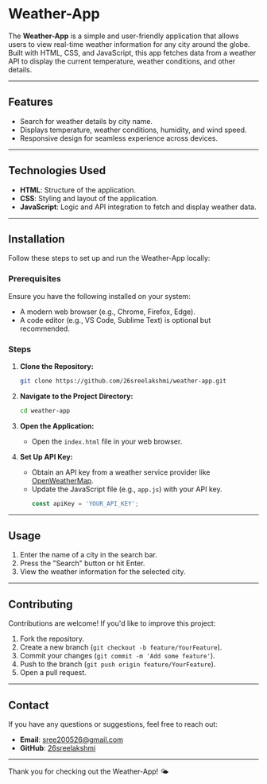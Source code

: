 # Weather-App

The **Weather-App** is a simple and user-friendly application that allows users to view real-time weather information for any city around the globe. Built with HTML, CSS, and JavaScript, this app fetches data from a weather API to display the current temperature, weather conditions, and other details.

---

## Features

- Search for weather details by city name.
- Displays temperature, weather conditions, humidity, and wind speed.
- Responsive design for seamless experience across devices.

---

## Technologies Used

- **HTML**: Structure of the application.
- **CSS**: Styling and layout of the application.
- **JavaScript**: Logic and API integration to fetch and display weather data.

---

## Installation

Follow these steps to set up and run the Weather-App locally:

### Prerequisites

Ensure you have the following installed on your system:

- A modern web browser (e.g., Chrome, Firefox, Edge).
- A code editor (e.g., VS Code, Sublime Text) is optional but recommended.

### Steps

1. **Clone the Repository:**
   ```bash
   git clone https://github.com/26sreelakshmi/weather-app.git
   ```

2. **Navigate to the Project Directory:**
   ```bash
   cd weather-app
   ```

3. **Open the Application:**
   - Open the `index.html` file in your web browser.

4. **Set Up API Key:**
   - Obtain an API key from a weather service provider like [OpenWeatherMap](https://openweathermap.org/api).
   - Update the JavaScript file (e.g., `app.js`) with your API key.
     ```javascript
     const apiKey = 'YOUR_API_KEY';
     ```

---

## Usage

1. Enter the name of a city in the search bar.
2. Press the "Search" button or hit Enter.
3. View the weather information for the selected city.

---

## Contributing

Contributions are welcome! If you'd like to improve this project:

1. Fork the repository.
2. Create a new branch (`git checkout -b feature/YourFeature`).
3. Commit your changes (`git commit -m 'Add some feature'`).
4. Push to the branch (`git push origin feature/YourFeature`).
5. Open a pull request.

---

## Contact

If you have any questions or suggestions, feel free to reach out:

- **Email**: sree200526@gmail.com
- **GitHub**: [26sreelakshmi](https://github.com/26sreelakshmi)

---

Thank you for checking out the Weather-App! 🌤️
